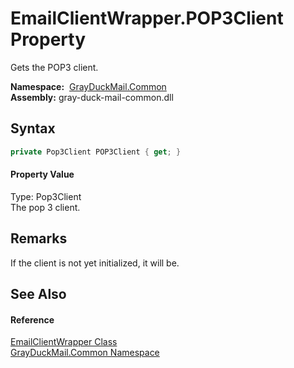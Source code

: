 EmailClientWrapper.POP3Client Property
======================================
Gets the POP3 client.

  **Namespace:**  [GrayDuckMail.Common][1]  
  **Assembly:** gray-duck-mail-common.dll

Syntax
------

```csharp
private Pop3Client POP3Client { get; }
```

#### Property Value
Type: Pop3Client  
 The pop 3 client. 

Remarks
-------
 If the client is not yet initialized, it will be. 

See Also
--------

#### Reference
[EmailClientWrapper Class][2]  
[GrayDuckMail.Common Namespace][1]  

[1]: ../README.md
[2]: README.md